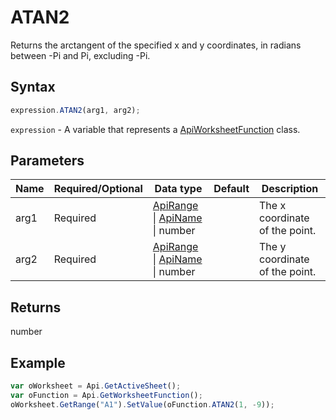 # ATAN2

Returns the arctangent of the specified x and y coordinates, in radians between -Pi and Pi, excluding -Pi.

## Syntax

```javascript
expression.ATAN2(arg1, arg2);
```

`expression` - A variable that represents a [ApiWorksheetFunction](../ApiWorksheetFunction.md) class.

## Parameters

| **Name** | **Required/Optional** | **Data type** | **Default** | **Description** |
| ------------- | ------------- | ------------- | ------------- | ------------- |
| arg1 | Required | [ApiRange](../../ApiRange/ApiRange.md) \| [ApiName](../../ApiName/ApiName.md) \| number |  | The x coordinate of the point. |
| arg2 | Required | [ApiRange](../../ApiRange/ApiRange.md) \| [ApiName](../../ApiName/ApiName.md) \| number |  | The y coordinate of the point. |

## Returns

number

## Example



```javascript
var oWorksheet = Api.GetActiveSheet();
var oFunction = Api.GetWorksheetFunction();
oWorksheet.GetRange("A1").SetValue(oFunction.ATAN2(1, -9));
```
